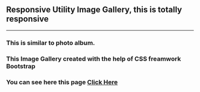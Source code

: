 ## Responsive Utility Image Gallery, this is totally responsive
<hr>

### This is similar to photo album.
### This Image Gallery created with the help of CSS freamwork Bootstrap

### You can see here this page [Click Here]( https://subratgoogle.github.io/responsive-utility-image-gallery/.)
